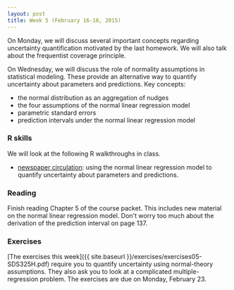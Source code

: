 ```yaml
---
layout: post
title: Week 5 (February 16-18, 2015)
---
```



On Monday, we will discuss several important concepts regarding uncertainty quantification motivated by the last homework.  We will also talk about the frequentist coverage principle.  


On Wednesday, we will discuss the role of normality assumptions in statistical modeling.  These provide an alternative way to quantify uncertainty about parameters and predictions.  Key concepts:  
* the normal distribution as an aggregation of nudges  
* the four assumptions of the normal linear regression model  
* parametric standard errors  
* prediction intervals under the normal linear regression model  


### R skills

We will look at the following R walkthroughs in class.  
* [newspaper circulation](http://jgscott.github.io/teaching/r/newspapers/newspapers.html): using the normal linear regression model to quantify uncertainty about parameters and predictions.   


### Reading

Finish reading Chapter 5 of the course packet.  This includes new material on the normal linear regression model.  Don't worry too much about the derivation of the prediction interval on page 137.



### Exercises  
[The exercises this week]({{ site.baseurl }}/exercises/exercises05-SDS325H.pdf) require you to quantify uncertainty using normal-theory assumptions.  They also ask you to look at a complicated multiple-regression problem.  The exercises are due on Monday, February 23.

